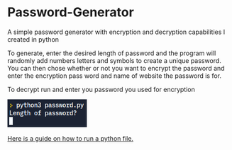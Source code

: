 # Password-Generator
A simple password generator with encryption and decryption capabilities I created in python

To generate, enter the desired length of password and the program will randomly add numbers letters and symbols to create a unique password.
You can then chose whether or not you want to encrypt the password and enter the encryption pass word and name of website the password is for.

To decrypt run and enter you password you used for encryption

![](example.png)

[Here is a guide on how to run a python file.](https://www.tutorialspoint.com/how-to-run-python-program)
